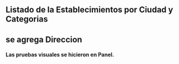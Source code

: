 ## Listado de la Establecimientos por Ciudad y Categorias
## se agrega Direccion

#### Las pruebas visuales se hicieron en Panel.